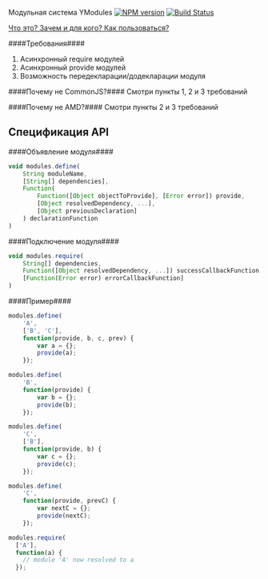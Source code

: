 Модульная система YModules [![NPM version](https://badge.fury.io/js/ym.png)](http://badge.fury.io/js/ym) [![Build Status](https://travis-ci.org/ymaps/modules.png?branch=master)](https://travis-ci.org/ymaps/modules)

[Что это? Зачем и для кого? Как пользоваться?](https://github.com/ymaps/modules/blob/master/what-is-this.md)

####Требования####
  1. Асинхронный require модулей
  2. Асинхронный provide модулей
  3. Возможность передекларации/додекларации модуля

####Почему не CommonJS?####
Смотри пункты 1, 2 и 3 требований

####Почему не AMD?####
Смотри пункты 2 и 3 требований

Спецификация API
----------------

####Объявление модуля####
````javascript
void modules.define(
    String moduleName,
    [String[] dependencies],
    Function(
        Function([Object objectToProvide], [Error error]) provide,
        [Object resolvedDependency, ...],
        [Object previousDeclaration]
    ) declarationFunction
)
````
####Подключение модуля####
````javascript
void modules.require(
    String[] dependencies,
    Function([Object resolvedDependency, ...]) successCallbackFunction,
    [Function(Error error) errorCallbackFunction]
)
````

####Пример####

````javascript
modules.define(
    'A',
    ['B', 'C'],
    function(provide, b, c, prev) {
        var a = {};
        provide(a);
    });

modules.define(
    'B',
    function(provide) {
        var b = {};
        provide(b);
    });

modules.define(
    'C',
    ['B'],
    function(provide, b) {
        var c = {};
        provide(c);
    });

modules.define(
    'C',
    function(provide, prevC) {
        var nextC = {};
        provide(nextC);
    });

modules.require(
  ['A'],
  function(a) {
    // module 'A' now resolved to a
  });
````
